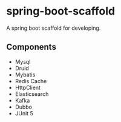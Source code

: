 # spring-boot-scaffold
A spring boot scaffold for developing.

## Components
- Mysql
- Druid
- Mybatis
- Redis Cache
- HttpClient
- Elasticsearch
- Kafka
- Dubbo
- JUnit 5
